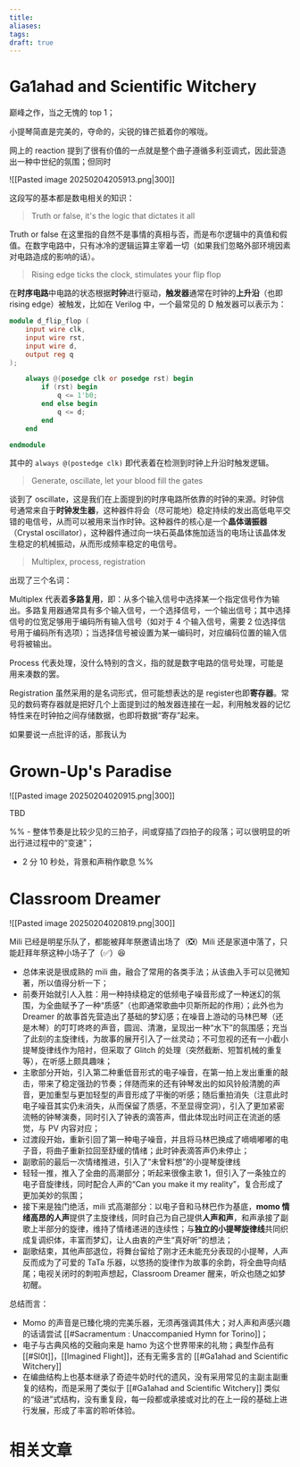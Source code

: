 ```yaml
---
title: 
aliases: 
tags: 
draft: true
---
```


# Ga1ahad and Scientific Witchery

巅峰之作，当之无愧的 top 1；

小提琴简直是完美的，夺命的，尖锐的锋芒抵着你的喉咙。

网上的 reaction 提到了很有价值的一点就是整个曲子遵循多利亚调式，因此营造出一种中世纪的氛围；但同时

![[Pasted image 20250204205913.png|300]]

这段写的基本都是数电相关的知识：

>  Truth or false, it's the logic that dictates it all  

Truth or false 在这里指的自然不是事情的真相与否，而是布尔逻辑中的真值和假值。在数字电路中，只有冰冷的逻辑运算主宰着一切（如果我们忽略外部环境因素对电路造成的影响的话）。

> Rising edge ticks the clock, stimulates your flip flop  

在**时序电路**中电路的状态根据**时钟**进行驱动，**触发器**通常在时钟的**上升沿**（也即 rising edge）被触发，比如在 Verilog 中，一个最常见的 D 触发器可以表示为：

```verilog
module d_flip_flop (
    input wire clk,
    input wire rst,
    input wire d,
    output reg q
);

    always @(posedge clk or posedge rst) begin
        if (rst) begin
            q <= 1'b0;
        end else begin
            q <= d;
        end
    end

endmodule
```

其中的 `always @(postedge clk)` 即代表着在检测到时钟上升沿时触发逻辑。

> Generate, oscillate, let your blood fill the gates  

谈到了 oscillate，这是我们在上面提到的时序电路所依靠的时钟的来源。时钟信号通常来自于**时钟发生器**，这种器件将会（尽可能地）稳定持续的发出高低电平交错的电信号，从而可以被用来当作时钟。这种器件的核心是一个**晶体谐振器**（Crystal oscillator），这种器件通过向一块石英晶体施加适当的电场让该晶体发生稳定的机械振动，从而形成频率稳定的电信号。

> Multiplex, process, registration

出现了三个名词：

Multiplex 代表着**多路复用**，即：从多个输入信号中选择某一个指定信号作为输出。多路复用器通常具有多个输入信号，一个选择信号，一个输出信号；其中选择信号的位宽足够用于编码所有输入信号（如对于 4 个输入信号，需要 2 位选择信号用于编码所有选项）；当选择信号被设置为某一编码时，对应编码位置的输入信号将被输出。

Process 代表处理，没什么特别的含义，指的就是数字电路的信号处理，可能是用来凑数的罢。

Registration 虽然采用的是名词形式，但可能想表达的是 register也即**寄存器**。常见的数码寄存器就是把好几个上面提到过的触发器连接在一起，利用触发器的记忆特性来在时钟拍之间存储数据，也即将数据“寄存”起来。

如果要说一点批评的话，那我认为

# Grown-Up's Paradise

![[Pasted image 20250204020915.png|300]]

TBD

%% - 整体节奏是比较少见的三拍子，间或穿插了四拍子的段落；可以很明显的听出行进过程中的“变速”；
- 2 分 10 秒处，背景和声稍作歇息 %%

# Classroom Dreamer

![[Pasted image 20250204020819.png|300]]

Mili 已经是明星乐队了，都能被拜年祭邀请出场了（❎）Mili 还是家道中落了，只能赶拜年祭这种小场子了（✅）😆



- 总体来说是很成熟的 mili 曲，融合了常用的各类手法；从该曲入手可以见微知著，所以值得分析一下；
- 前奏开始就引人入胜：用一种持续稳定的低频电子噪音形成了一种迷幻的氛围，为全曲赋予了一种“质感”（也即通常歌曲中贝斯所起的作用）；此外也为 Dreamer 的故事首先营造出了基础的梦幻感；在噪音上游动的马林巴琴（还是木琴）的叮叮咚咚的声音，圆润、清澈，呈现出一种“水下”的氛围感；充当了此刻的主旋律线，为故事的展开引入了一丝灵动；不可忽视的还有一小截小提琴旋律线作为陪衬，但采取了 Glitch 的处理（突然截断、短暂机械的重复等），在听感上颇具趣味；
- 主歌部分开始，引入第二种重低音形式的电子噪音，在第一拍上发出重重的敲击，带来了稳定强劲的节奏；伴随而来的还有钟琴发出的如风铃般清脆的声音，更加重型与更加轻型的声音形成了平衡的听感；随后重拍消失（注意此时电子噪音其实仍未消失，从而保留了质感，不至显得空洞），引入了更加紧密流畅的钟琴演奏，同时引入了钟表的滴答声，借此体现出时间正在流逝的感觉，与 PV 内容对应；
- 过渡段开始，重新引回了第一种电子噪音，并且将马林巴换成了嘀嘀嘟嘟的电子音，将曲子重新拉回至舒缓的情绪；此时钟表滴答声仍未停止；
- 副歌前的最后一次情绪推进，引入了“未曾料想”的小提琴旋律线
- 轻轻一推，推入了全曲的高潮部分；听起来很像主歌 1，但引入了一条独立的电子音旋律线，同时配合人声的“Can you make it my reality”，复合形成了更加美妙的氛围；
- 接下来是独门绝活，mili 式高潮部分：以电子音和马林巴作为基底，**momo 情绪高昂的人声**提供了主旋律线，同时自己为自己提供**人声和声**，和声承接了副歌上半部分的旋律，维持了情绪递进的连续性；与**独立的小提琴旋律线**共同织成复调织体，丰富而梦幻，让人由衷的产生“真好听”的想法；
- 副歌结束，其他声部退位，将舞台留给了刚才还未能充分表现的小提琴，人声反而成为了可爱的 TaTa 乐器，以悠扬的旋律作为故事的余韵，将全曲导向结尾；电视关闭时的刺啦声想起，Classroom Dreamer 醒来，听众也随之如梦初醒。

总结而言：

- Momo 的声音是已臻化境的完美乐器，无须再强调其伟大；对人声和声感兴趣的话请尝试 [[#Sacramentum : Unaccompanied Hymn for Torino]]；
- 电子与古典风格的交融向来是 hamo 为这个世界带来的礼物；典型作品有 [[#Sl0t]]，[[Imagined Flight]]，还有无需多言的 [[#Ga1ahad and Scientific Witchery]]
- 在编曲结构上也基本继承了奇迹牛奶时代的遗风，没有采用常见的主副主副重复的结构，而是采用了类似于 [[#Ga1ahad and Scientific Witchery]] 类似的“级进”式结构，没有重复段，每一段都或承接或对比的在上一段的基础上进行发展，形成了丰富的聆听体验。


# 相关文章

